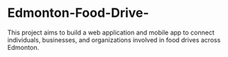 # Edmonton-Food-Drive-
This project aims to build a web application and mobile app to connect individuals, businesses, and organizations involved in food drives across Edmonton.
